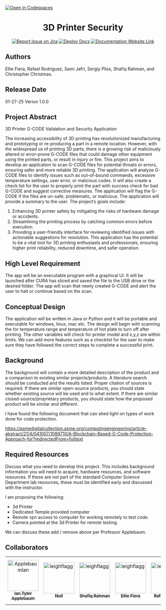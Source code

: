 [![Open in Codespaces](https://classroom.github.com/assets/launch-codespace-2972f46106e565e64193e422d61a12cf1da4916b45550586e14ef0a7c637dd04.svg)](https://classroom.github.com/open-in-codespaces?assignment_repo_id=17857619)
<div align="center">

# 3D Printer Security 
[![Report Issue on Jira](https://img.shields.io/badge/Report%20Issues-Jira-0052CC?style=flat&logo=jira-software)](https://temple-cis-projects-in-cs.atlassian.net/jira/software/c/projects/DT/issues)
[![Deploy Docs](https://github.com/ApplebaumIan/tu-cis-4398-docs-template/actions/workflows/deploy.yml/badge.svg)](https://github.com/ApplebaumIan/tu-cis-4398-docs-template/actions/workflows/deploy.yml)
[![Documentation Website Link](https://img.shields.io/badge/-Documentation%20Website-brightgreen)](https://applebaumian.github.io/tu-cis-4398-docs-template/)


</div>


## Authors

Ellie Fiera, Rafael Rodriguez, Sami Jafri, Sergiy Pliss, Shafiq Rahman, and Christopher Christmas.

## Release Date

01-27-25 
Verion 1.0.0


## Project Abstract

3D Printer G-CODE Validation and Security Application

The increasing accessibility of 3D printing has revolutionized manufacturing and prototyping or re-producing a part in a remote location. However, with the widespread us of printing 3D parts, there is a growing risk of maliciously altered or error-prone G-CODE files that could damage other equipment using the printed parts, or result in injury or fire. This project aims to develop an application to scan G-CODE files for potential threats or errors, ensuring safer and more reliable 3D printing.
The application will analyze G-CODE files to identify issues such as out-of-bound commands, excessive temperature settings, user error, or malicious codes. It will also create a check list for the user to properly print the part with success check for bad G-CODE and suggest corrective measures. The application will flag the G-CODE if the files are un-safe, problematic, or malicious. The application will provide a summary to the user.
The project’s goals include:
1.	Enhancing 3D printer safety by mitigating the risks of hardware damage or accidents.
2.	Streamlining the printing process by catching common errors before execution.
3.	Providing a user-friendly interface for reviewing identified issues with actionable suggestions for resolution.
This application has the potential to be a vital tool for 3D printing enthusiasts and professionals, ensuring higher print reliability, reduced downtime, and safer operation.


## High Level Requirement

The app will be an executable program with a graphical UI. It will be launched after CURA has sliced and saved the file to the USB drive or the desired folder. The app will scan that newly created G-CODE and alert the user to halt or continue based on the scan.

## Conceptual Design

The application will be written in Java or Python and it will be portable and executable for windows, linux, mac etc. The design will begin with scanning the for temperature range and temperature of hot plate to turn off after printing. The other variables will check for printer model and x,y,z are within limits. We can add more features such as a checklist for the user to make sure they have followed the correct steps to complete a successful print.

## Background

The background will contain a more detailed description of the product and a comparison to existing similar projects/products. A literature search should be conducted and the results listed. Proper citation of sources is required. If there are similar open-source products, you should state whether existing source will be used and to what extent. If there are similar closed-source/proprietary products, you should state how the proposed product will be similar and different.

I have found the following document that can shed light on types of work done for code protection.

https://asmedigitalcollection.asme.org/computingengineering/article-abstract/21/4/041007/1089710/A-Blockchain-Based-G-Code-Protection-Approach-for?redirectedFrom=fulltext


## Required Resources

Discuss what you need to develop this project. This includes background information you will need to acquire, hardware resources, and software resources. If these are not part of the standard Computer Science Department lab resources, these must be identified early and discussed with the instructor.

I am proposing the following:
- 3d Printer
- Dedicated Temple provided computer
- Remote vpn access to computer for working remotely to test code.
- Camera pointed at the 3d Printer for remote testing.

We can discuss these add / remove above per Professor Applebaum.

## Collaborators

[//]: # ( readme: collaborators -start )
<table>
<tr>
    <td align="center">
        <a href="https://github.com/ApplebaumIan">
            <img src="https://avatars.githubusercontent.com/u/9451941?v=4" width="100;" alt="ApplebaumIan"/>
            <br />
            <sub><b>Ian Tyler Applebaum</b></sub>
        </a>
    </td>
    <td align="center">
        <a href="https://github.com/leighflagg">
            <img src="https://avatars.githubusercontent.com/u/77810293?v=4" width="100;" alt="leighflagg"/>
            <br />
            <sub><b>Null</b></sub>
        </a>
    <td align="center">
        <a href="https://github.com/leighflagg">
            <img src="https://avatars.githubusercontent.com/shafiq9018" width="100;" alt="leighflagg"/>
            <br />
            <sub><b>Shafiq Rahman</b></sub>
        </a>
    <td align="center">
        <a href="https://github.com/leighflagg">
            <img src="https://avatars.githubusercontent.com/efiera" width="100;" alt="leighflagg"/>
            <br />
            <sub><b>Ellie Fiera</b></sub>
        </a>
    <td align="center">
        <a href="https://github.com/leighflagg">
            <img src="https://avatars.githubusercontent.com/RRodriguez26" width="100;" alt="leighflagg"/>
            <br />
            <sub><b>Rafael Perez</b></sub>
        </a>
    <td align="center">
        <a href="https://github.com/leighflagg">
            <img src="https://avatars.githubusercontent.com/Stapletonchris" width="100;" alt="leighflagg"/>
            <br />
            <sub><b>Christopher Luckie Christmas</b></sub>
        </a>
    <td align="center">
        <a href="https://github.com/leighflagg">
            <img src="https://avatars.githubusercontent.com/sh-jafri" width="100;" alt="leighflagg"/>
            <br />
            <sub><b>Sami Jafri</b></sub>
        </a>
    <td align="center">
        <a href="https://github.com/leighflagg">
            <img src="https://avatars.githubusercontent.com/sergiyPliss" width="100;" alt="leighflagg"/>
            <br />
            <sub><b>Sergiy Pliss</b></sub>
        </a>
</table>

[//]: # ( readme: collaborators -end )
